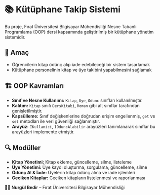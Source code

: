 # 📚 Kütüphane Takip Sistemi

Bu proje, Fırat Üniversitesi Bilgisayar Mühendisliği Nesne Tabanlı Programlama (OOP) dersi kapsamında geliştirilmiş bir kütüphane yönetim sistemidir.

## 🎯 Amaç

* Öğrencilerin kitap ödünç alıp iade edebileceği bir sistem tasarlamak
* Kütüphane personelinin kitap ve üye takibini yapabilmesini sağlamak

## 🏗️ OOP Kavramları

* **Sınıf ve Nesne Kullanımı:** `Kitap`, `Uye`, `Odunc` sınıfları kullanılmıştır.
* **Kalıtım:** `Kitap` sınıfı `DersKitabi`, `Roman` gibi alt sınıflar tarafından genişletilmiştir.
* **Kapsülleme:** Sınıf değişkenlerine doğrudan erişim engellenmiş, `get` ve `set` metodları ile veri güvenliği sağlanmıştır.
* **Arayüz:** `IKullanici`, `IOduncAlabilir` arayüzleri tanımlanarak sınıflar bu arayüzleri implemente etmiştir.

## 🔍 Modüller

* **Kitap Yönetimi:** Kitap ekleme, güncelleme, silme, listeleme
* **Üye Yönetimi:** Üye kaydı oluşturma, sorgulama, güncelleme, silme
* **Ödünç Al & İade:** Üyelerin kitap ödünç alma ve iade işlemleri
* **Geciken Kitaplar:** Geciken kitapların listelenmesi ve raporlanması


👩‍💻 **Nurgül Bedir** – Fırat Üniversitesi Bilgisayar Mühendisliği 
